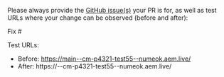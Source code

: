 Please always provide the [GitHub issue(s)](../issues) your PR is for, as well as test URLs where your change can be observed (before and after):

Fix #<gh-issue-id>

Test URLs:
- Before: https://main--cm-p4321-test55--numeok.aem.live/
- After: https://<branch>--cm-p4321-test55--numeok.aem.live/
